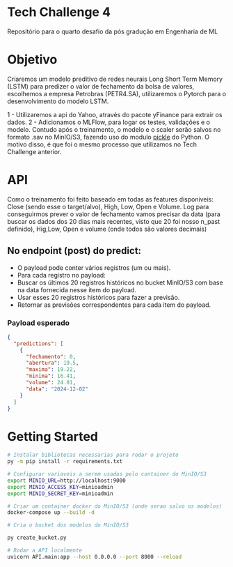 # Tech Challenge 4

Repositório para o quarto desafio da pós gradução em Engenharia de ML

# Objetivo

Criaremos um modelo preditivo de redes neurais Long Short Term Memory (LSTM) para predizer o valor de fechamento da bolsa de valores, escolhemos a empresa Petrobras (PETR4.SA), utilizaremos o Pytorch para o desenvolvimento do modelo LSTM.

1 - Utilizaremos a api do Yahoo, através do pacote yFinance para extrair os dados.
2 - Adicionamos o MLFlow, para logar os testes, validações e o modelo. Contudo após o treinamento, o modelo e o scaler serão salvos no formato .sav no MinIO/S3, fazendo uso do modulo [pickle](https://docs.python.org/3/library/pickle.html#module-pickle) do Python. O motivo disso, é que foi o mesmo processo que utilizamos no Tech Challenge anterior.

# API

Como o treinamento foi feito baseado em todas as features disponiveis: Close (sendo esse o target/alvo), High, Low, Open e Volume.
Log para conseguirmos prever o valor de fechamento vamos precisar da data (para buscar os dados dos 20 dias mais recentes, visto que 20 foi nosso n_past definido), Hig,Low, Open e volume (onde todos são valores decimais)

## No endpoint (post) do predict:

- O payload pode conter vários registros (um ou mais).
- Para cada registro no payload:
- Buscar os últimos 20 registros históricos no bucket MinIO/S3 com base na data fornecida nesse item do payload.
- Usar esses 20 registros históricos para fazer a previsão.
- Retornar as previsões correspondentes para cada item do payload.

### Payload esperado

```json
{
  "predictions": [
    {
      "fechamento": 0,
      "abertura": 19.5,
      "maxima": 19.22,
      "minima": 16.41,
      "volume": 24.01,
      "data": "2024-12-02"
    }
  ]
}
```

# Getting Started

```bash
# Instalar bibliotecas necessarias para rodar o projeto
py -m pip install -r requirements.txt

# Configurar variaveis a serem usadas pelo container do MinIO/S3
export MINIO_URL=http://localhost:9000
export MINIO_ACCESS_KEY=minioadmin
export MINIO_SECRET_KEY=minioadmin

# Criar um container docker do MinIO/S3 (onde serao salvo os modelos)
docker-compose up --build -d

# Cria o bucket dos modelos do MinIO/S3

py create_bucket.py

# Rodar a API localmente
uvicorn API.main:app --host 0.0.0.0 --port 8000 --reload
```


